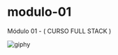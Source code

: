 # modulo-01
Módulo 01 - ( CURSO FULL STACK ) 

![giphy](https://user-images.githubusercontent.com/104737360/169426576-a160f7c7-2a25-4be9-8c05-f843213ce3d4.gif)
